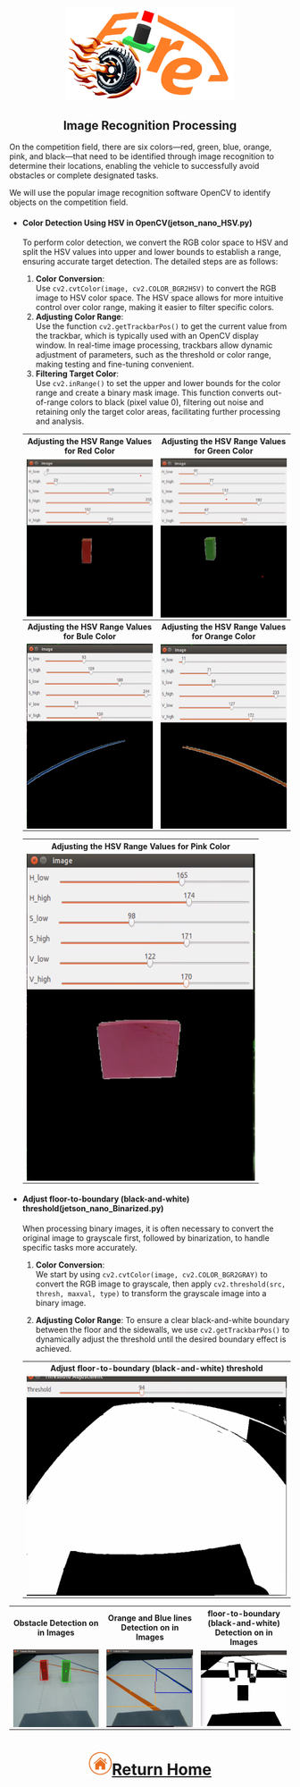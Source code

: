 <div align="center"><img src="../../other/img/logo.png" width="300" alt=" logo"></div>

## <div align="center">Image Recognition Processing</div> 
  On the competition field, there are six colors—red, green, blue, orange, pink, and black—that need to be identified through image recognition to determine their locations, enabling the vehicle to successfully avoid obstacles or complete designated tasks.

  We will use the popular image recognition software OpenCV to identify objects on the competition field.
  
- #### Color Detection Using HSV in OpenCV(jetson_nano_HSV.py)
  To perform color detection, we convert the RGB color space to HSV and split the HSV values into upper and lower bounds to establish a range, ensuring accurate target detection. The detailed steps are as follows:
    1. **Color Conversion**:  
    Use `cv2.cvtColor(image, cv2.COLOR_BGR2HSV)` to convert the RGB image to HSV color space. The HSV space allows for more intuitive control over color range, making it easier to filter specific colors.
    2. **Adjusting Color Range**:  
    Use the function `cv2.getTrackbarPos()` to get the current value from the trackbar, which is typically used with an OpenCV display window. In real-time image processing, trackbars allow dynamic adjustment of parameters, such as the threshold or color range, making testing and fine-tuning convenient.
    3. **Filtering Target Color**:  
    Use `cv2.inRange()` to set the upper and lower bounds for the color range and create a binary mask image. This function converts out-of-range colors to black (pixel value 0), filtering out noise and retaining only the target color areas, facilitating further processing and analysis.
    <div align="center">
    <table>
    <tr>
    <th>Adjusting the HSV Range Values for Red Color</th>
    <th>Adjusting the HSV Range Values for Green Color</th>
    </tr>
    <tr>
    <td><img src="./img/red_block_HSV.png" width = "350" alt="red_block_HSV" align=center /></td>
    <td><img src="./img/green_block_HSV.png" width = "350"  alt="green_block_HSV" align=center /></td>
    </tr>
    <tr>
    <th>Adjusting the HSV Range Values for Bule Color</th>
    <th>Adjusting the HSV Range Values for Orange Color</th>
    </tr>
    <tr>
    <td><img src="./img/blue_HSV.png" width = "350" alt="blue_block_HSV" align=center /></td>
    <td><img src="./img/orange_HSV.png" width = "350"  alt="orange_block_HSV" align=center /></td>
    </tr>
    </table>
    <table>
    <tr>
    <th>Adjusting the HSV Range Values for Pink Color</th>
    </tr>
    <tr>
    <td><img src="./img/pink_HSV.png" alt="pink_block_HSV" align=center /></td>
    </tr>
    </table>
    </div>

- #### Adjust floor-to-boundary (black-and-white) threshold(jetson_nano_Binarized.py)
  When processing binary images, it is often necessary to convert the original image to grayscale first, followed by binarization, to handle specific tasks more accurately.
    1. **Color Conversion**:  
     We start by using `cv2.cvtColor(image, cv2.COLOR_BGR2GRAY)` to convert the RGB image to grayscale, then apply `cv2.threshold(src, thresh, maxval, type)` to transform the grayscale image into a binary image.
            
    2. **Adjusting Color Range**: 
     To ensure a clear black-and-white boundary between the floor and the sidewalls, we use `cv2.getTrackbarPos()` to dynamically adjust the threshold until the desired boundary effect is achieved.

     <div align="center">
     <table>
     <tr>
     <th>Adjust floor-to-boundary (black-and-white) threshold</th>
     </tr>
     <tr>
     <td><img src="./img/binarization.png" alt="floor-to-boundary (black-and-white)" align=center /></td>
     </tr>
     </table>
     </div>



<div align="center">
<table>
<tr>
<th> Obstacle Detection on in Images</th>
<th> Orange and Blue lines Detection on in Images</th>
<th> floor-to-boundary (black-and-white) Detection on in Images</th>
</tr>
<tr>
<td><img src="./img/Obstacle_detection.png" alt="Obstacle_detection" align=center /></td>
<td><img src="./img/linecolor.png"  alt="line color detection" align=center /></td>
<td><img src="./img/binarization_run.png"  alt="binarization_run.png" align=center /></td>
</tr>
</table>
</div>

# <div align="center">![HOME](../../other/img/home.png)[Return Home](../../)</div>  
